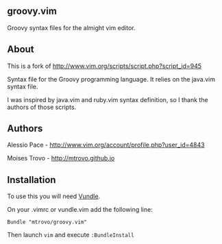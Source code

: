 ## groovy.vim

Groovy syntax files for the almight vim editor.

## About

This is a fork of http://www.vim.org/scripts/script.php?script_id=945

Syntax file for the Groovy programming language. It relies on the java.vim syntax file.

I was inspired by java.vim and ruby.vim syntax definition, so I thank the authors of those scripts.

## Authors

Alessio Pace - http://www.vim.org/account/profile.php?user_id=4843

Moises Trovo - http://mtrovo.github.io

## Installation

To use this you will need [Vundle](https://github.com/gmarik/vundle).

On your .vimrc or vundle.vim add the following line:

`Bundle "mtrovo/groovy.vim"`

Then launch `vim` and execute `:BundleInstall`
